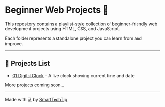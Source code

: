# Beginner Web Projects 🚀

This repository contains a playlist-style collection of beginner-friendly web development projects using HTML, CSS, and JavaScript.

Each folder represents a standalone project you can learn from and improve.

---

## 📁 Projects List

- [01 Digital Clock](./01%20digital%20clock) – A live clock showing current time and date

More projects coming soon...

---

Made with 💻 by [SmartTechTip](https://smarttechtip.com)
